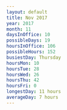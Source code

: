 ```yaml
---
layout: default
title: Nov 2017
year: 2017
month: 11
daysInOffice: 10
possibleDays: 19
hoursInOffice: 106
possibleHours: 152
busiestDay: Thursday
hoursMon: 10
hoursTue: 28
hoursWed: 26
hoursThu: 42
hoursFri: 0
longestDay: 11 hours
averageDay: 7 hours
---
```

